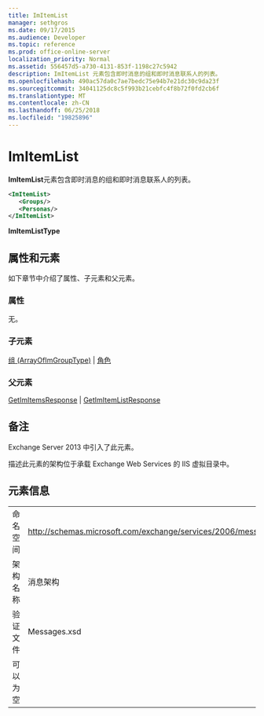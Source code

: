 ```yaml
---
title: ImItemList
manager: sethgros
ms.date: 09/17/2015
ms.audience: Developer
ms.topic: reference
ms.prod: office-online-server
localization_priority: Normal
ms.assetid: 556457d5-a730-4131-853f-1198c27c5942
description: ImItemList 元素包含即时消息的组和即时消息联系人的列表。
ms.openlocfilehash: 490ac57da0c7ae7bedc75e94b7e21dc30c9da23f
ms.sourcegitcommit: 34041125dc8c5f993b21cebfc4f8b72f0fd2cb6f
ms.translationtype: MT
ms.contentlocale: zh-CN
ms.lasthandoff: 06/25/2018
ms.locfileid: "19825896"
---
```

# <a name="imitemlist"></a>ImItemList

**ImItemList**元素包含即时消息的组和即时消息联系人的列表。 
  
```XML
<ImItemList>
   <Groups/>
   <Personas/>
</ImItemList>
```

 **ImItemListType**
## <a name="attributes-and-elements"></a>属性和元素

如下章节中介绍了属性、子元素和父元素。
  
### <a name="attributes"></a>属性

无。
  
### <a name="child-elements"></a>子元素

[组 (ArrayOfImGroupType)](groups-arrayofimgrouptype.md) | [角色](personas-ex15websvcsotherref.md)
  
### <a name="parent-elements"></a>父元素

[GetImItemsResponse](getimitemsresponse.md) | [GetImItemListResponse](getimitemlistresponse.md)
  
## <a name="remarks"></a>备注

Exchange Server 2013 中引入了此元素。
  
描述此元素的架构位于承载 Exchange Web Services 的 IIS 虚拟目录中。
  
## <a name="element-information"></a>元素信息

|||
|:-----|:-----|
|命名空间  <br/> |http://schemas.microsoft.com/exchange/services/2006/messages  <br/> |
|架构名称  <br/> |消息架构  <br/> |
|验证文件  <br/> |Messages.xsd  <br/> |
|可以为空  <br/> ||
   

